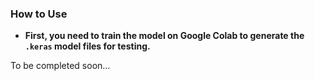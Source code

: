 ### How to Use

- **First, you need to train the model on Google Colab to generate the `.keras` model files for testing.**

To be completed soon...